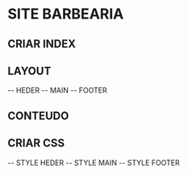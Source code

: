 # SITE BARBEARIA 

## CRIAR INDEX 

## LAYOUT 
 -- HEDER 
 -- MAIN 
 -- FOOTER

## CONTEUDO 

## CRIAR CSS

-- STYLE HEDER
-- STYLE MAIN
-- STYLE FOOTER

